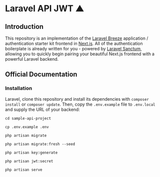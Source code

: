 # Laravel API JWT ▲

## Introduction

This repository is an implementation of the [Laravel Breeze](https://laravel.com/docs/starter-kits) application / authentication starter kit frontend in [Next.js](https://nextjs.org). All of the authentication boilerplate is already written for you - powered by [Laravel Sanctum](https://laravel.com/docs/sanctum), allowing you to quickly begin pairing your beautiful Next.js frontend with a powerful Laravel backend.

## Official Documentation

### Installation

Laravel, clone this repository and install its dependencies with `composer install` or `composer update`. Then, copy the `.env.example` file to `.env.local` and supply the URL of your backend:

```
cd sample-api-project
```

```
cp .env.example .env
```

```
php artisan migrate
```

```
php artisan migrate:fresh --seed
```

```
php artisan key:generate
```

```
php artisan jwt:secret
```

```
php artisan serve
```
